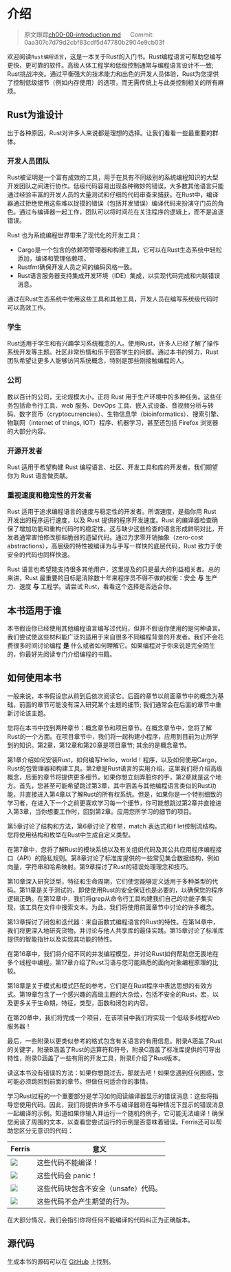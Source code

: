 # 介绍

> 原文跟踪[ch00-00-introduction.md](https://github.com/rust-lang/book/blob/master/src/ch00-00-introduction.md) &emsp; Commit: 0aa307c7d79d2cbf83cdf5d47780b2904e9cb03f

欢迎阅读`Rust编程语言`，这是一本关于Rust的入门书。Rust编程语言可帮助您编写更快，更可靠的软件。高级人体工程学和低级控制通常与编程语言设计不一致; Rust挑战冲突。通过平衡强大的技术能力和出色的开发人员体验，Rust为您提供了控制低级细节（例如内存使用）的选项，而无需传统上与此类控制相关的所有麻烦。

## Rust为谁设计

出于各种原因，Rust对许多人来说都是理想的选择。让我们看看一些最重要的群体。

### 开发人员团队

Rust被证明是一个富有成效的工具，用于在具有不同级别的系统编程知识的大型开发团队之间进行协作。低级代码容易出现各种微妙的错误，大多数其他语言只能通过经验丰富的开发人员的大量测试和仔细的代码审查来捕获。在Rust中，编译器通过拒绝使用这些难以捉摸的错误（包括并发错误）编译代码来扮演守门员的角色。通过与编译器一起工作，团队可以将时间花在关注程序的逻辑上，而不是追逐错误。

Rust 也为系统编程世界带来了现代化的开发工具：

* Cargo是一个包含的依赖项管理器和构建工具，它可以在Rust生态系统中轻松添加，编译和管理依赖项。
* Rustfmt确保开发人员之间的编码风格一致。
* Rust语言服务器支持集成开发环境（IDE）集成，以实现代码完成和内联错误消息。

通过在Rust生态系统中使用这些工具和其他工具，开发人员在编写系统级代码时可以高效工作。

### 学生

Rust适用于学生和有兴趣学习系统概念的人。使用Rust，许多人已经了解了操作系统开发等主题。社区非常热情和乐于回答学生的问题。通过本书的努力，Rust团队希望让更多人能够访问系统概念，特别是那些刚接触编程的人。

### 公司

数以百计的公司，无论规模大小，正将 Rust 用于生产环境中的多种任务。这些任务包括命令行工具、web 服务、DevOps 工具、嵌入式设备、音视频分析与转码、数字货币（cryptocurrencies）、生物信息学（bioinformatics）、搜索引擎、物联网（internet of things, IOT）程序、机器学习，甚至还包括 Firefox 浏览器的大部分内容。

### 开源开发者

Rust 适用于希望构建 Rust 编程语言、社区、开发工具和库的开发者。我们期望你为 Rust 语言做贡献。

### 重视速度和稳定性的开发者

Rust 适用于追求编程语言的速度与稳定性的开发者。所谓速度，是指你用 Rust 开发出的程序运行速度，以及 Rust 提供的程序开发速度。Rust 的编译器检查确保了增加功能和重构代码时的稳定性。这与缺少这些检查的语言形成鲜明对比，开发者通常害怕修改那些脆弱的遗留代码。通过力求零开销抽象（zero-cost abstractions），高层级的特性被编译为与手写一样快的底层代码，Rust 致力于使安全的代码也同样快速。

Rust 语言也希望能支持很多其他用户，这里提及的只是最大的利益相关者。总的来讲，Rust 最重要的目标是消除数十年来程序员不得不做的权衡：安全 **与** 生产力、速度 **与** 工程学。请尝试 Rust，看看这个选择是否适合你。

## 本书适用于谁

本书假设你已经使用其他编程语言编写过代码，但并不假设你使用的是何种语言。我们尝试使这些材料能广泛的适用于来自很多不同编程背景的开发者。我们不会花费很多时间讨论编程 **是** 什么或者如何理解它。如果编程对于你来说是完全陌生的，你最好先阅读专门介绍编程的书籍。

## 如何使用本书

一般来说，本书假设您从前到后依次阅读它。后面的章节以前面章节中的概念为基础，前面的章节可能没有深入研究某个主题的细节; 我们通常会在后面的章节中重新讨论该主题。

您将在本书中找到两种章节：概念章节和项目章节。在概念章节中，您将了解Rust的一个方面。在项目章节中，我们将一起构建小程序，应用到目前为止所学到的知识。第2章，第12章和第20章是项目章节; 其余的是概念章节。

第1章介绍如何安装Rust，如何编写Hello，world！程序，以及如何使用Cargo，Rust的包管理器和构建工具。第2章是Rust语言的实用介绍。这里我们将介绍高级概念，后面的章节将提供更多细节。如果你想立刻弄脏你的手，第2章就是这个地方。首先，您甚至可能希望跳过第3章，其中涵盖与其他编程语言类似的Rust功能，并直接进入第4章以了解Rust的所有权系统。但是，如果你是一个特别细致的学习者，在进入下一个之前更喜欢学习每一个细节，你可能想跳过第2章并直接进入第3章，当你想要工作时，回到第2章。应用您所学习的细节的项目。

第5章讨论了结构和方法，第6章讨论了枚举，match 表达式和if let控制流结构。您将使用结构和枚举在Rust中生成自定义类型。

在第7章中，您将了解Rust的模块系统以及有关组织代码及其公共应用程序编程接口（API）的隐私规则。第8章讨论了标准库提供的一些常见集合数据结构，例如向量，字符串和哈希映射。第9章探讨了Rust的错误处理理念和技巧。

第10章深入研究泛型，特征和生命周期，它们使您能够定义适用于多种类型的代码。第11章是关于测试的，即使使用Rust的安全保证也是必要的，以确保您的程序逻辑正确。在第12章中，我们将grep从命令行工具构建我们自己的功能子集实现，该工具在文件中搜索文本。为此，我们将使用前面章节中讨论的许多概念。

第13章探讨了闭包和迭代器：来自函数式编程语言的Rust的特性。在第14章中，我们将更深入地研究货物，并讨论与他人共享库的最佳实践。第15章讨论了标准库提供的智能指针以及实现其功能的特性。

在第16章中，我们将介绍不同的并发编程模型，并讨论Rust如何帮助您无畏地在多个线程中编程。第17章介绍了Rust习语与您可能熟悉的面向对象编程原理的比较。

第18章是关于模式和模式匹配的参考，它们是在Rust程序中表达思想的有效方式。第19章包含了一个感兴趣的高级主题的大杂烩，包括不安全的Rust，宏，以及更多关于生命期，特征，类型，函数和闭包的内容。

在第20章中，我们将完成一个项目，在该项目中我们将实现一个低级多线程Web服务器！

最后，一些附录以更类似参考的格式包含有关语言的有用信息。附录A涵盖了Rust的关键字，附录B涵盖了Rust的运算符和符号，附录C涵盖了标准库提供的可导出特性，附录D涵盖了一些有用的开发工具，附录E介绍了Rust版本。

读这本书没有错误的方法：如果你想跳过去，那就去吧！如果您遇到任何困惑，您可能必须跳回到前面的章节。但做任何适合你的事情。

学习Rust过程的一个重要部分是学习如何阅读编译器显示的错误消息：这些将指导您使用代码。因此，我们将提供许多不与编译器将在每种情况下显示的错误消息一起编译的示例。知道如果你输入并运行一个随机的例子，它可能无法编译！确保您阅读了周围的文本，以查看您尝试运行的示例是否意味着错误。Ferris还可以帮助您区分无意识的代码：

<span id="ferris"></span>

| Ferris                                                                    | 意义                                   |
|---------------------------------------------------------------------------|---------------------------------------|
| <img src="./img/ferris/does_not_compile.svg" class="ferris-explain"/>     | 这些代码不能编译！                       |
| <img src="./img/ferris/panics.svg" class="ferris-explain"/>               | 这些代码会 panic！                      |
| <img src="./img/ferris/unsafe.svg" class="ferris-explain"/>               | 这些代码块包含不安全（unsafe）代码。       |
| <img src="./img/ferris/not_desired_behavior.svg" class="ferris-explain"/> | 这些代码不会产生期望的行为。               |

在大部分情况，我们会指引你将任何不能编译的代码纠正为正确版本。

## 源代码

生成本书的源码可以在 [GitHub][book] 上找到。

[book]: https://github.com/rust-lang/book/tree/master/src
